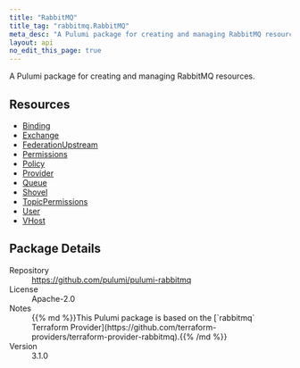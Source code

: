 ```yaml
---
title: "RabbitMQ"
title_tag: "rabbitmq.RabbitMQ"
meta_desc: "A Pulumi package for creating and managing RabbitMQ resources."
layout: api
no_edit_this_page: true
---
```


<!-- WARNING: this file was generated by Pulumi Docs Generator. -->
<!-- Do not edit by hand unless you're certain you know what you are doing! -->

A Pulumi package for creating and managing RabbitMQ resources.

<h2 id="resources">Resources</h2>
<ul class="api">
    <li><a href="binding" title="Binding"><span class="api-symbol api-symbol--resource"></span>Binding</a></li>
    <li><a href="exchange" title="Exchange"><span class="api-symbol api-symbol--resource"></span>Exchange</a></li>
    <li><a href="federationupstream" title="FederationUpstream"><span class="api-symbol api-symbol--resource"></span>FederationUpstream</a></li>
    <li><a href="permissions" title="Permissions"><span class="api-symbol api-symbol--resource"></span>Permissions</a></li>
    <li><a href="policy" title="Policy"><span class="api-symbol api-symbol--resource"></span>Policy</a></li>
    <li><a href="provider" title="Provider"><span class="api-symbol api-symbol--resource"></span>Provider</a></li>
    <li><a href="queue" title="Queue"><span class="api-symbol api-symbol--resource"></span>Queue</a></li>
    <li><a href="shovel" title="Shovel"><span class="api-symbol api-symbol--resource"></span>Shovel</a></li>
    <li><a href="topicpermissions" title="TopicPermissions"><span class="api-symbol api-symbol--resource"></span>TopicPermissions</a></li>
    <li><a href="user" title="User"><span class="api-symbol api-symbol--resource"></span>User</a></li>
    <li><a href="vhost" title="VHost"><span class="api-symbol api-symbol--resource"></span>VHost</a></li>
</ul>

<h2 id="package-details">Package Details</h2>
<dl class="package-details">
	<dt>Repository</dt>
	<dd><a href="https://github.com/pulumi/pulumi-rabbitmq">https://github.com/pulumi/pulumi-rabbitmq</a></dd>
	<dt>License</dt>
	<dd>Apache-2.0</dd>
	<dt>Notes</dt>
	<dd>{{% md %}}This Pulumi package is based on the [`rabbitmq` Terraform Provider](https://github.com/terraform-providers/terraform-provider-rabbitmq).{{% /md %}}</dd>
	<dt>Version</dt>
	<dd>3.1.0</dd>
</dl>

